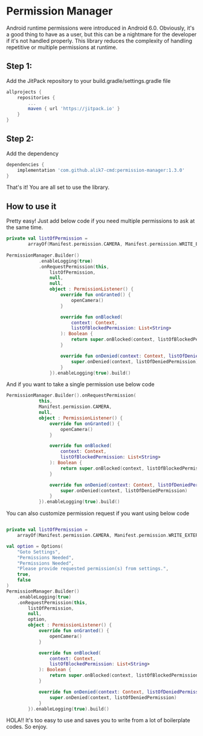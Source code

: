 # Permission Manager

Android runtime permissions were introduced in Android 6.0. Obviously, it's a good thing to have as
a user, but this can be a nightmare for the developer if it's not handled properly.
This library reduces the complexity of handling repetitive or multiple permissions at runtime.

## Step 1:

Add the JitPack repository to your build.gradle/settings.gradle file

```groovy
allprojects {
    repositories {
        ...
        maven { url 'https://jitpack.io' }
    }
}
```

## Step 2:

Add the dependency

```groovy
dependencies {
    implementation 'com.github.alik7-cmd:permission-manager:1.3.0'
}
```

That's it! You are all set to use the library.

## How to use it

Pretty easy! Just add below code if you need multiple permissions to ask at the same time.

``` kotlin
private val listOfPermission = 
        arrayOf(Manifest.permission.CAMERA, Manifest.permission.WRITE_EXTERNAL_STORAGE)
        
PermissionManager.Builder()
            .enableLogging(true)
            .onRequestPermission(this,
                listOfPermission,
                null,
                null,
                object : PermissionListener() {
                    override fun onGranted() {
                        openCamera()
                    }

                    override fun onBlocked(
                        context: Context,
                        listOfBlockedPermission: List<String>
                    ): Boolean {
                        return super.onBlocked(context, listOfBlockedPermission)
                    }

                    override fun onDenied(context: Context, listOfDeniedPermission: List<String>) {
                        super.onDenied(context, listOfDeniedPermission)
                    }
                }).enableLogging(true).build()
```

And if you want to take a single permission use below code

``` kotlin
PermissionManager.Builder().onRequestPermission(
            this,
            Manifest.permission.CAMERA,
            null,
            object : PermissionListener() {
                override fun onGranted() {
                    openCamera()
                }

                override fun onBlocked(
                    context: Context,
                    listOfBlockedPermission: List<String>
                ): Boolean {
                    return super.onBlocked(context, listOfBlockedPermission)
                }

                override fun onDenied(context: Context, listOfDeniedPermission: List<String>) {
                    super.onDenied(context, listOfDeniedPermission)
                }
            }).enableLogging(true).build()
```

You can also customize permission request if you want using below code

```kotlin

private val listOfPermission =
    arrayOf(Manifest.permission.CAMERA, Manifest.permission.WRITE_EXTERNAL_STORAGE)

val option = Options(
    "Goto Settings",
    "Permissions Needed",
    "Permissions Needed",
    "Please provide requested permission(s) from settings.",
    true,
    false
)
PermissionManager.Builder()
    .enableLogging(true)
    .onRequestPermission(this,
        listOfPermission,
        null,
        option,
        object : PermissionListener() {
            override fun onGranted() {
                openCamera()
            }

            override fun onBlocked(
                context: Context,
                listOfBlockedPermission: List<String>
            ): Boolean {
                return super.onBlocked(context, listOfBlockedPermission)
            }

            override fun onDenied(context: Context, listOfDeniedPermission: List<String>) {
                super.onDenied(context, listOfDeniedPermission)
            }
        }).enableLogging(true).build()
```

HOLA!! It's too easy to use and saves you to write from a lot of boilerplate codes. So enjoy.  